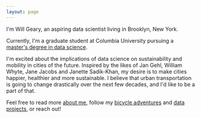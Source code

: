 ```yaml
---
layout: page
---
```


I'm Will Geary, an aspiring data scientist living in Brooklyn, New York.

Currently, I'm a graduate student at Columbia University pursuing a [master's degree in data science](http://datascience.columbia.edu/master-of-science-in-data-science). 

I'm excited about the implications of data science on sustainability and mobility in cities of the future. Inspired by the likes of Jan Gehl, William Whyte, Jane Jacobs and Janette Sadik-Khan, my desire is to make cities happier, healthier and more sustainable. I believe that urban transportation is going to change drastically over the next few decades, and I'd like to be a part of that.

Feel free to read more [about me](about), follow my [bicycle adventures](/bikes) and [data projects](data), or reach out!
